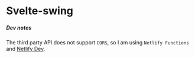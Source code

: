 # Svelte-swing

##### Dev notes

The third party API does not support `CORS`, so I am using `Netlify Functions` and [Netlify Dev](https://www.netlify.com/products/dev/).
